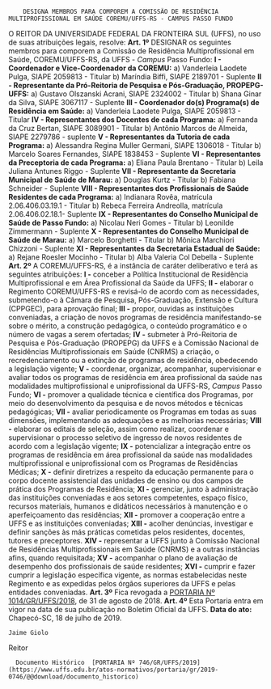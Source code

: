         DESIGNA MEMBROS PARA COMPOREM A COMISSÃO DE RESIDÊNCIA MULTIPROFISSIONAL EM SAÚDE COREMU/UFFS-RS - CAMPUS PASSO FUNDO  

 O REITOR DA UNIVERSIDADE FEDERAL DA FRONTEIRA SUL (UFFS), no uso de suas atribuições legais, resolve:   **Art. 1º**  DESIGNAR os seguintes membros para comporem a Comissão de Residência Multiprofissional em Saúde, COREMU/UFFS-RS, da UFFS - *Campus*  Passo Fundo: **I - Coordenador e Vice-Coordenador da COREMU:** a) Vanderleia Laodete Pulga, SIAPE 2059813 - Titular b) Maríndia Biffi, SIAPE 2189701 - Suplente **II - Representante da Pró-Reitoria de Pesquisa e Pós-Graduação, PROPEPG-UFFS:** a) Gustavo Olszanski Acrani, SIAPE 2324002 - Titular b) Shana Ginar da Silva, SIAPE 3067117 - Suplente **III - Coordenador do(s) Programa(s) de Residência em Saúde:** a) Vanderleia Laodete Pulga, SIAPE 2059813 - Titular **IV - Representantes dos Docentes de cada Programa:** a) Fernanda da Cruz Bertan, SIAPE 3089901 - Titular b) Antônio Marcos de Almeida, SIAPE 2279786 - suplente **V - Representantes da Tutoria de cada Programa:** a) Alessandra Regina Muller Germani, SIAPE 1306018 - Titular b) Marcelo Soares Fernandes, SIAPE 1838453 - Suplente **VI - Representantes da Preceptoria de cada Programa:** a) Eliana Paula Brentano - Titular b) Leila Juliana Antunes Riggo - Suplente **VII - Representante da Secretaria Municipal de Saúde de Marau:** a) Douglas Kurtz - Titular b) Fabiana Schneider - Suplente **VIII - Representantes dos Profissionais de Saúde Residentes de cada Programa:** a) Indianara Rovêa, matrícula 2.06.406.03.19.1 - Titular b) Rebeca Ferreira Andreolla, matrícula 2.06.406.02.18.1- Suplente **IX - Representantes do Conselho Municipal de Saúde de Passo Fundo:** a) Nicolau Neri Gomes - Titular b) Leonilde Zimmermann - Suplente **X - Representantes do Conselho Municipal de Saúde de Marau:** a) Marcelo Borghetti - Titular b) Mônica Marchiori Chizzoni - Suplente **XI - Representantes da Secretaria Estadual de Saúde:** a) Rejane Roesler Mocinho - Titular b) Alba Valeria Col Debella - Suplente   **Art. 2º**  A COREMU/UFFS-RS, é a instância de caráter deliberativo e terá as seguintes atribuições: **I -**  conceber a Política Institucional de Residência Multiprofissional e em Área Profissional da Saúde da UFFS; **II -**  elaborar o Regimento COREMU/UFFS-RS e revisá-lo de acordo com as necessidades, submetendo-o à Câmara de Pesquisa, Pós-Graduação, Extensão e Cultura (CPPGEC), para aprovação final; **III -**  propor, ouvidas as instituições conveniadas, a criação de novos programas de residência manifestando-se sobre o mérito, a construção pedagógica, o conteúdo programático e o número de vagas a serem ofertadas; **IV -**  submeter à Pró-Reitoria de Pesquisa e Pós-Graduação (PROPEPG) da UFFS e à Comissão Nacional de Residências Multiprofissionais em Saúde (CNRMS) a criação, o recredenciamento ou a extinção de programas de residência, obedecendo a legislação vigente; **V -**  coordenar, organizar, acompanhar, supervisionar e avaliar todos os programas de residência em área profissional da saúde nas modalidades multiprofissional e uniprofissional da UFFS-RS, *Campus*  Passo Fundo; **VI -**  promover a qualidade técnica e científica dos Programas, por meio do desenvolvimento da pesquisa e de novos métodos e técnicas pedagógicas; **VII -**  avaliar periodicamente os Programas em todas as suas dimensões, implementando as adequações e as melhorias necessárias; **VIII -**  elaborar os editais de seleção, assim como realizar, coordenar e supervisionar o processo seletivo de ingresso de novos residentes de acordo com a legislação vigente; **IX -**  potencializar a integração entre os programas de residência em área profissional da saúde nas modalidades multiprofissional e uniprofissional com os Programas de Residências Médicas; **X -**  definir diretrizes a respeito da educação permanente para o corpo docente assistencial das unidades de ensino ou dos campos de prática dos Programas de Residência; **XI -**  gerenciar, junto à administração das instituições conveniadas e aos setores competentes, espaço físico, recursos materiais, humanos e didáticos necessários à manutenção e o aperfeiçoamento das residências; **XII -**  promover a cooperação entre a UFFS e as instituições conveniadas; **XIII -**  acolher denúncias, investigar e definir sanções às más práticas cometidas pelos residentes, docentes, tutores e preceptores. **XIV -**  representar a UFFS junto à Comissão Nacional de Residências Multiprofissionais em Saúde (CNRMS) e a outras instâncias afins, quando requisitada; **XV -**  acompanhar o plano de avaliação de desempenho dos profissionais de saúde residentes; **XVI -**  cumprir e fazer cumprir a legislação específica vigente, as normas estabelecidas neste Regimento e as expedidas pelos órgãos superiores da UFFS e pelas entidades conveniadas.   **Art. 3º**  Fica revogada a [PORTARIA Nº 1014/GR/UFFS/2018](https://www.uffs.edu.br/atos-normativos/portaria/gr/2018-1014), de 31 de agosto de 2018.   **Art. 4º**  Esta Portaria entra em vigor na data de sua publicação no Boletim Oficial da UFFS.      **Data do ato:** Chapecó-SC, 18 de julho de 2019.   
 

    Jaime Giolo   
 Reitor 

      Documento Histórico  [PORTARIA Nº 746/GR/UFFS/2019](https://www.uffs.edu.br/atos-normativos/portaria/gr/2019-0746/@@download/documento_historico)     
      